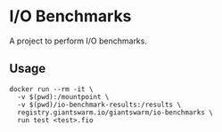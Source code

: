 # I/O Benchmarks

A project to perform I/O benchmarks.

## Usage

```
docker run --rm -it \
  -v $(pwd):/mountpoint \
  -v $(pwd)/io-benchmark-results:/results \
  registry.giantswarm.io/giantswarm/io-benchmarks \
  run test <test>.fio
```
